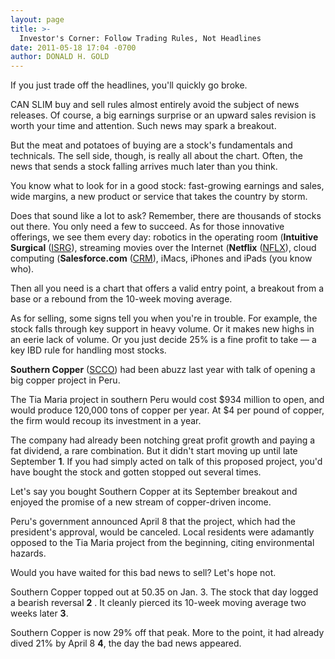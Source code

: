 ```yaml
---
layout: page
title: >-
  Investor's Corner: Follow Trading Rules, Not Headlines
date: 2011-05-18 17:04 -0700
author: DONALD H. GOLD
---
```





If you just trade off the headlines, you'll quickly go broke.

  

CAN SLIM buy and sell rules almost entirely avoid the subject of news releases. Of course, a big earnings surprise or an upward sales revision is worth your time and attention. Such news may spark a breakout.

  

But the meat and potatoes of buying are a stock's fundamentals and technicals. The sell side, though, is really all about the chart. Often, the news that sends a stock falling arrives much later than you think.

  

You know what to look for in a good stock: fast-growing earnings and sales, wide margins, a new product or service that takes the country by storm.

  

Does that sound like a lot to ask? Remember, there are thousands of stocks out there. You only need a few to succeed. As for those innovative offerings, we see them every day: robotics in the operating room (**Intuitive Surgical** ([ISRG](https://research.investors.com/quote.aspx?symbol=ISRG)), streaming movies over the Internet (**Netflix** ([NFLX](https://research.investors.com/quote.aspx?symbol=NFLX)), cloud computing (**Salesforce.com** ([CRM](https://research.investors.com/quote.aspx?symbol=CRM)), iMacs, iPhones and iPads (you know who).

  

Then all you need is a chart that offers a valid entry point, a breakout from a base or a rebound from the 10-week moving average.

  

As for selling, some signs tell you when you're in trouble. For example, the stock falls through key support in heavy volume. Or it makes new highs in an eerie lack of volume. Or you just decide 25% is a fine profit to take — a key IBD rule for handling most stocks.

  

**Southern Copper** ([SCCO](https://research.investors.com/quote.aspx?symbol=SCCO)) had been abuzz last year with talk of opening a big copper project in Peru.

  

The Tia Maria project in southern Peru would cost \$934 million to open, and would produce 120,000 tons of copper per year. At \$4 per pound of copper, the firm would recoup its investment in a year.

  

The company had already been notching great profit growth and paying a fat dividend, a rare combination. But it didn't start moving up until late September **1**. If you had simply acted on talk of this proposed project, you'd have bought the stock and gotten stopped out several times.

  

Let's say you bought Southern Copper at its September breakout and enjoyed the promise of a new stream of copper-driven income.

  

Peru's government announced April 8 that the project, which had the president's approval, would be canceled. Local residents were adamantly opposed to the Tia Maria project from the beginning, citing environmental hazards.

  

Would you have waited for this bad news to sell? Let's hope not.

  

Southern Copper topped out at 50.35 on Jan. 3. The stock that day logged a bearish reversal **2** . It cleanly pierced its 10-week moving average two weeks later **3**.

  

Southern Copper is now 29% off that peak. More to the point, it had already dived 21% by April 8 **4**, the day the bad news appeared.




